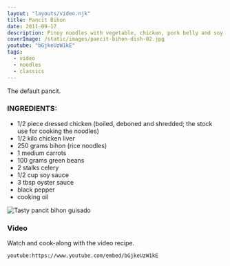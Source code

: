 ```yaml
---
layout: "layouts/video.njk"
title: Pancit Bihon
date: 2011-09-17
description: Pinoy noodles with vegetable, chicken, pork belly and soy sauce
coverImage: /static/images/pancit-bihon-dish-02.jpg
youtube: "bGjkeUzW1kE"
tags:
  - video
  - noodles
  - classics
---
```


The default pancit.

### INGREDIENTS:
* 1/2 piece dressed chicken (boiled, deboned and shredded; the stock use for cooking the noodles)
* 1/2 kilo chicken liver
* 250 grams bihon (rice noodles)
* 1 medium carrots
* 100 grams green beans
* 2 stalks celery
* 1/2 cup soy sauce
* 3 tbsp oyster sauce
* black pepper
* cooking oil

![Tasty pancit bihon guisado](/images/pancit-bihon-dish-01.jpg)

### Video
Watch and cook-along with the video recipe.

`youtube:https://www.youtube.com/embed/bGjkeUzW1kE`

